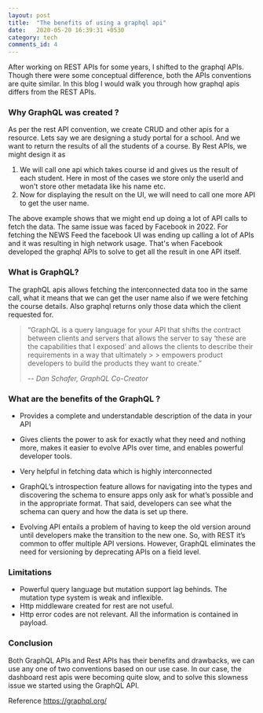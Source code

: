 ```yaml
---
layout: post
title:  "The benefits of using a graphql api"
date:   2020-05-20 16:39:31 +0530
category: tech
comments_id: 4
---
```


After working on REST APIs for some years, I shifted to the graphql APIs. Though there were some conceptual difference, both the APIs conventions are quite similar. In this blog I would walk you through how graphql apis differs from the REST APIs.

<!--more-->

### Why GraphQL was created ?
As per the rest API convention, we create CRUD and other apis for a resource. Lets say we are designing a study portal for a school. And we want to return the results of all the students of a course. By Rest APIs, we might design it as

1. We will call one api which takes course id and gives us the result of each student. Here in most of the cases we store only the userId and won't store other metadata like his name etc.
2. Now for displaying the result on the UI, we will need to call one more API to get the user name.

The above example shows that we might end up doing a lot of API calls to fetch the data. The same issue was faced by Facebook in 2022. For fetching the NEWS Feed the facebook UI was ending up calling a lot of APIs and it was resulting in high network usage. That's when Facebook developed the graphql APIs to solve to get all the result in one API itself.


### What is GraphQL? 
The graphQL apis allows fetching the interconnected data too in the same call, what it means that we can get the user name also if we were fetching the course details. Also graphql returns only those data which the client requested for.

> “GraphQL is a query language for your API that shifts the contract between clients and servers that allows the server to say ‘these are the capabilities that I exposed’ and allows the clients to describe their requirements in a way that ultimately > > empowers product developers to build the products they want to create.”
>
> -- <cite>Dan Schafer, GraphQL Co-Creator</cite>

### What are the benefits of the GraphQL ?

* Provides a complete and understandable description of the data in your API

* Gives clients the power to ask for exactly what they need and nothing more, makes it easier to evolve APIs over time, and enables powerful developer tools.

* Very helpful in fetching data which is highly interconnected

* GraphQL’s introspection feature allows for navigating into the types and discovering the schema to ensure apps only ask for what’s possible and in the appropriate format. That said, developers can see what the schema can query and how the data is set up there.

* Evolving API entails a problem of having to keep the old version around until developers make the transition to the new one. So, with REST it’s common to offer multiple API versions. However, GraphQL eliminates the need for versioning by deprecating APIs on a field level. 


### Limitations

* Powerful query language but mutation support lag behinds. The mutation type system is weak and inflexible.
* Http middleware created for rest are not useful.
* Http error codes are not relevant. All the information is contained in payload.

### Conclusion
Both GraphQL APIs and Rest APIs has their benefits and drawbacks, we can use any one of two conventions based on our use case. In our case, the dashboard rest apis were becoming quite slow, and to solve this slowness issue we started using the GraphQL API. 


Reference https://graphql.org/